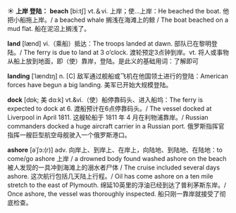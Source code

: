 ☀ <span class="category">**上岸 登陆：**</span>
<span class="vocabulary">**beach**</span> [bi:tʃ] 
<span class="definition">vt.＆vi. 上岸；使…上岸：</span>He beached the boat. 他把小船拖上岸。/ a beached whale 搁浅在海滩上的鲸 / The boat beached on a mud flat. 船在泥沼上搁浅了。

<span class="vocabulary">**land**</span> [lænd] 
<span class="definition">vi.（乘船）抵达：</span>The troops landed at dawn. 部队已在黎明登陆。/ The ferry is due to land at 3 o’clock. 渡轮预定3点钟到岸。<span class="definition">vt. 将人或事物从船上放到地面，即（使）靠岸，登陆。是此义的基础用词：</span>了解即可
                      
<span class="vocabulary">**landing**</span> [ˈlændɪŋ]
<span class="definition">n. [C] 敌军通过舰船或飞机在他国领土进行的登陆：</span>American forces have begun a big landing. 美军已开始大规模登陆。

<span class="vocabulary">**dock**</span> [dɒk; 美 dɑ:k]
<span class="definition">vt.&vi.（使）船停靠码头、进入船坞：</span>The ferry is expected to dock at 6. 渡船预计在6点停靠码头。/ The vessel docked at Liverpool in April 1811. 这艘轮船于 1811 年 4 月在利物浦靠岸。/ Russian commanders docked a huge aircraft carrier in a Russian port. 俄罗斯指挥官指挥一艘巨型航空母舰驶入一个俄罗斯港口。
           
<span class="vocabulary">**ashore**</span> [əˈʃɔ:(r)]
<span class="definition">adv. 向岸上、到岸上、在岸上，向陆地、到陆地、在陆地：</span>to come/go ashore 上岸 / a drowned body found washed ashore on the beach 被人发现的一具冲到海滩上的溺水者尸体 / The cruise included several days ashore. 这次航行包括几天陆上行程。/ Oil has come ashore on a ten mile stretch to the east of Plymouth. 绵延10英里的浮油已经到达了普利茅斯东岸。/ Once ashore, the vessel was thoroughly inspected. 船只刚一靠岸就接受了彻底检查。


